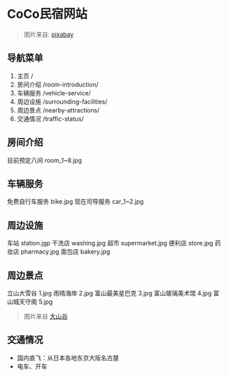 # CoCo民宿网站
> 图片来自: [pixabay](https://pixabay.com/)

## 导航菜单
1. 主页             /
2. 房间介绍         /room-introduction/
3. 车辆服务         /vehicle-service/
4. 周边设施         /surrounding-facilities/
5. 周边景点         /nearby-attractions/
6. 交通情况         /traffic-status/

## 房间介绍
目前预定八间    room_1~8.jpg

## 车辆服务
免费自行车服务  bike.jpg
现在司导服务    car_1~2.jpg

## 周边设施
车站    station.jgp
干洗店  washing.jpg
超市    supermarket.jpg
便利店  store.jpg
药妆店  pharmacy.jpg
面包店  bakery.jpg

## 周边景点
立山大雪谷      1.jpg
雨晴海岸        2.jpg
富山最美星巴克  3.jpg
富山玻璃美术馆  4.jpg
富山城天守阁    5.jpg
> 图片来自 [大山谷](http://www.dashangu.com/)

## 交通情况
- 国内直飞：从日本各地东京大阪名古屋
- 电车、开车